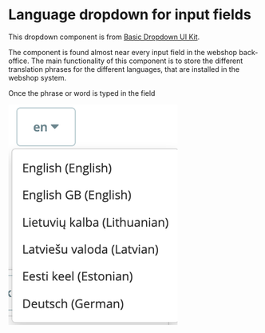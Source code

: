 # Language dropdown for input fields

This dropdown component is from [Basic Dropdown UI Kit](https://build.prestashop.com/prestashop-ui-kit/?path=/story/dropdowns--basics).&#x20;

The component is found almost near every input field in the webshop back-office. The main functionality of this component is to store the different translation phrases for the different languages, that are installed in the webshop system.

Once the phrase or word is typed in the field

![Language dropdown UI widget](<../../../.gitbook/assets/image (1) (1).png>)
